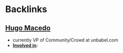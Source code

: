 
# Backlinks
## [Hugo Macedo](<Hugo Macedo.md>)
- currently VP of Community/Crowd at unbabel.com 
- **[Involved in](<Involved in.md>):**

